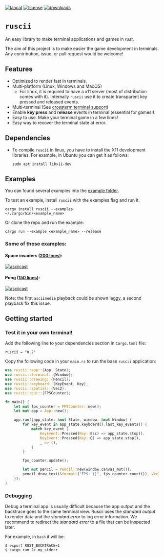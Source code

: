 [![lancat](https://img.shields.io/crates/v/ruscii)](https://crates.io/crates/ruscii)
[![license](https://img.shields.io/crates/l/ruscii)](https://www.apache.org/licenses/LICENSE-2.0.txt)
[![downloads](https://img.shields.io/crates/d/ruscii)](https://crates.io/crates/ruscii)

# `ruscii`
An easy library to make terminal applications and games in *rust*.

The aim of this project is to make easier the game development in terminals.
Any contribution, issue, or pull request would be welcome!

## Features
- Optimized to render fast in terminals.
- Multi-platform (Linux, Windows and MacOS)
  - For linux, it is required to have a x11 server (most of distribution comes with it).
    Internally `ruscii` use it to create transparent key pressed and released events.
- Multi-terminal (See [crossterm terminal support](https://github.com/crossterm-rs/crossterm#tested-terminals))
- Enable **key press** and **release** events in terminal (essential for games!).
- Easy to use. Make your terminal game in a few lines!
- Easy way to recover the terminal state at error.

## Dependencies
- To compile `ruscii` in linux, you have to install the X11 development libraries.
  For example, in Ubuntu you can get it as follows:
    ```
    sudo apt install libx11-dev
    ```
## Examples
You can found several examples into the [example folder](examples).

To test an example, install `ruscii` with the examples flag and run it.
```
cargo install ruscii --examples
~/.cargo/bin/<example_name>
```

Or clone the repo and run the example:
```
cargo run --example <example_name> --release
```

### Some of these examples:

#### Space invaders ([200 lines](examples/space_invaders.rs)):
  [![asciicast](https://asciinema.org/a/291004.svg)](https://asciinema.org/a/291004)

#### Pong ([150 lines](examples/pong.rs)):
  [![asciicast](https://asciinema.org/a/291007.svg)](https://asciinema.org/a/291007)

Note: the first `asciimedia` playback could be shown laggy, a second playback fix this issue.

## Getting started

### Test it in your own terminal!
Add the following line to your dependencies section in `Cargo.toml` file:
```
ruscii = "0.2"
```

Copy the following code in your `main.rs` to run the base `ruscii` application:
```rust
use ruscii::app::{App, State};
use ruscii::terminal::{Window};
use ruscii::drawing::{Pencil};
use ruscii::keyboard::{KeyEvent, Key};
use ruscii::spatial::{Vec2};
use ruscii::gui::{FPSCounter};

fn main() {
    let mut fps_counter = FPSCounter::new();
    let mut app = App::new();

    app.run(|app_state: &mut State, window: &mut Window| {
        for key_event in app_state.keyboard().last_key_events() {
            match key_event {
                KeyEvent::Pressed(Key::Esc) => app_state.stop(),
                KeyEvent::Pressed(Key::Q) => app_state.stop(),
                _ => (),
            }
        }

        fps_counter.update();

        let mut pencil = Pencil::new(window.canvas_mut());
        pencil.draw_text(&format!("FPS: {}", fps_counter.count()), Vec2::xy(1, 1));
    });
}
```

### Debugging
Debug a terminal app is usually difficult because the app output and the backtrace goes to the same terminal view.
Ruscii uses the _standard output_ to render data and the _standard error_ to log error information.
We recommend to redirect the _standard error_ to a file that can be inspected later.

For example, in `bash` it will be:
```
$ export RUST_BACKTRACE=1
$ cargo run 2> my_stderr
```
